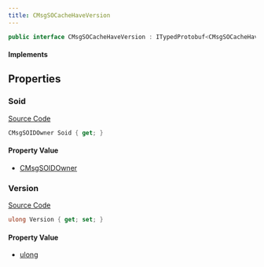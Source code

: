 ```yaml
---
title: CMsgSOCacheHaveVersion
---
```


```csharp
public interface CMsgSOCacheHaveVersion : ITypedProtobuf<CMsgSOCacheHaveVersion>, INativeHandle
```

#### Implements

## Properties

### Soid

[Source Code](https://github.com/swiftly-solution/swiftlys2/blob/beta/managed/src/SwiftlyS2.Generated/Protobufs/Interfaces/CMsgSOCacheHaveVersion.cs#L13)

```csharp
CMsgSOIDOwner Soid { get; }
```

#### Property Value

- [CMsgSOIDOwner](/docs/api/shared/protobufdefinitions/cmsgsoidowner)

### Version

[Source Code](https://github.com/swiftly-solution/swiftlys2/blob/beta/managed/src/SwiftlyS2.Generated/Protobufs/Interfaces/CMsgSOCacheHaveVersion.cs#L16)

```csharp
ulong Version { get; set; }
```

#### Property Value

- [ulong](https://learn.microsoft.com/dotnet/api/system.uint64)

